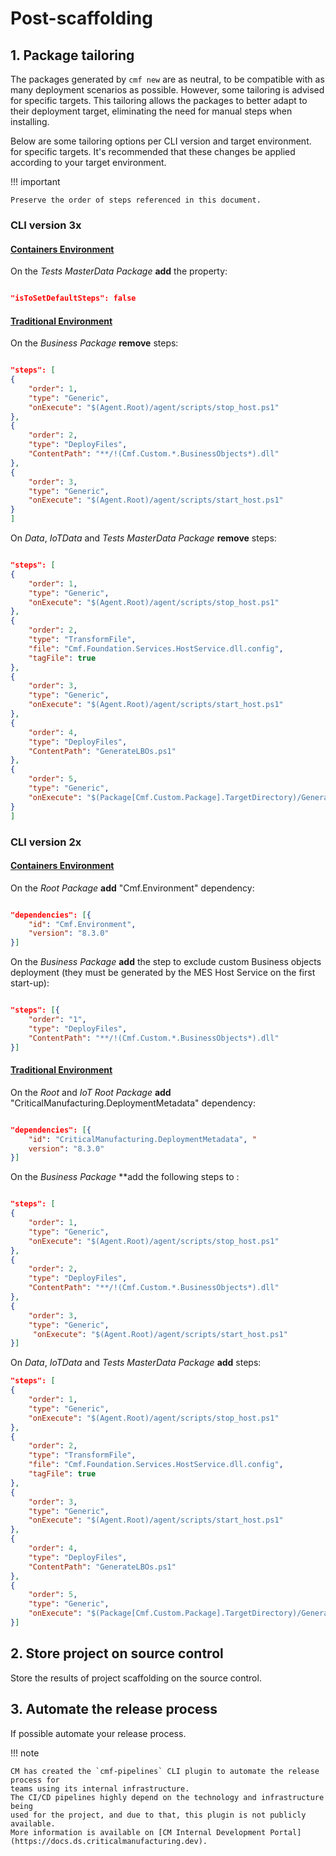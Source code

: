 # Post-scaffolding

## 1. Package tailoring

The packages generated by `cmf new` are as neutral, to be compatible with as many deployment scenarios as possible. However, some tailoring is advised for specific targets. This tailoring allows the packages to better adapt to their deployment target, eliminating the need for manual steps when installing.

Below are some tailoring options per CLI version and target environment. for specific targets. It's recommended that these changes be applied according to your target environment.

!!! important

    Preserve the order of steps referenced in this document.

### CLI version 3x

#### [Containers Environment](#tab/containers)

On the _Tests MasterData Package_ **add** the property:

```json

"isToSetDefaultSteps": false

```


#### [Traditional Environment](#tab/deploymentFramework)

On the _Business Package_ **remove** steps:

```json

"steps": [
{
    "order": 1, 
    "type": "Generic", 
    "onExecute": "$(Agent.Root)/agent/scripts/stop_host.ps1" 
},
{ 
    "order": 2, 
    "type": "DeployFiles", 
    "ContentPath": "**/!(Cmf.Custom.*.BusinessObjects*).dll" 
},
{ 
    "order": 3, 
    "type": "Generic", 
    "onExecute": "$(Agent.Root)/agent/scripts/start_host.ps1" 
}
]

```

On _Data_, _IoTData_ and _Tests MasterData Package_ **remove** steps:

```json

"steps": [
{ 
    "order": 1, 
    "type": "Generic", 
    "onExecute": "$(Agent.Root)/agent/scripts/stop_host.ps1" 
},
{ 
    "order": 2, 
    "type": "TransformFile", 
    "file": "Cmf.Foundation.Services.HostService.dll.config", 
    "tagFile": true 
},
{ 
    "order": 3, 
    "type": "Generic", 
    "onExecute": "$(Agent.Root)/agent/scripts/start_host.ps1" 
},
{ 
    "order": 4, 
    "type": "DeployFiles", 
    "ContentPath": "GenerateLBOs.ps1"
},
{ 
    "order": 5, 
    "type": "Generic", 
    "onExecute": "$(Package[Cmf.Custom.Package].TargetDirectory)/GenerateLBOs.ps1" 
}
]

```

### CLI version 2x


#### [Containers Environment](#tab/containers)

On the _Root Package_ **add** "Cmf.Environment" dependency:

```json

"dependencies": [{ 
    "id": "Cmf.Environment", 
    "version": "8.3.0" 
}]

```

On the _Business Package_ **add** the step to exclude custom Business objects deployment (they must be generated by the MES Host Service on the first start-up):

```json

"steps": [{ 
    "order": "1", 
    "type": "DeployFiles", 
    "ContentPath": "**/!(Cmf.Custom.*.BusinessObjects*).dll" 
}]

```

#### [Traditional Environment](#tab/deploymentFramework)

On the _Root_ and _IoT Root Package_ **add** "CriticalManufacturing.DeploymentMetadata" dependency:

```json

"dependencies": [{
    "id": "CriticalManufacturing.DeploymentMetadata", "
    version": "8.3.0" 
}]

```

On the _Business Package_ **add the following steps to :

```json

"steps": [
{ 
    "order": 1,
    "type": "Generic", 
    "onExecute": "$(Agent.Root)/agent/scripts/stop_host.ps1" 
},
{ 
    "order": 2,
    "type": "DeployFiles", 
    "ContentPath": "**/!(Cmf.Custom.*.BusinessObjects*).dll" 
},
{ 
    "order": 3,
    "type": "Generic",
     "onExecute": "$(Agent.Root)/agent/scripts/start_host.ps1" 
}]

```

On _Data_, _IoTData_ and _Tests MasterData Package_ **add** steps:

```json
"steps": [
{ 
    "order": 1, 
    "type": "Generic", 
    "onExecute": "$(Agent.Root)/agent/scripts/stop_host.ps1" 
},
{ 
    "order": 2, 
    "type": "TransformFile", 
    "file": "Cmf.Foundation.Services.HostService.dll.config", 
    "tagFile": true 
},
{ 
    "order": 3, 
    "type": "Generic", 
    "onExecute": "$(Agent.Root)/agent/scripts/start_host.ps1" 
},
{ 
    "order": 4,
    "type": "DeployFiles", 
    "ContentPath": "GenerateLBOs.ps1" 
},
{ 
    "order": 5, 
    "type": "Generic", 
    "onExecute": "$(Package[Cmf.Custom.Package].TargetDirectory)/GenerateLBOs.ps1" 
}]

```

## 2. Store project on source control

Store the results of project scaffolding on the source control.

## 3. Automate the release process

If possible automate your release process.

!!! note

    CM has created the `cmf-pipelines` CLI plugin to automate the release process for
    teams using its internal infrastructure.  
    The CI/CD pipelines highly depend on the technology and infrastructure being
    used for the project, and due to that, this plugin is not publicly available.
    More information is available on [CM Internal Development Portal](https://docs.ds.criticalmanufacturing.dev).
